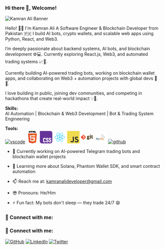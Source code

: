 ### Hi there 👋, Welcome!

<img src="https://raw.githubusercontent.com/KamranAliOfficial/KamranAliOfficial/main/assets/banner.png" alt="Kamran Ali Banner" />


Hello! 👋🏻 I'm Kamran Ali
A Software Engineer & Blockchain Developer from Pakistan 🇵🇰
I build AI bots, crypto wallets, and scalable web apps using Python, React, and Web3.

I’m deeply passionate about backend systems, AI bots, and blockchain development ⚙️💻.
Currently exploring React.js, Web3, and automated trading systems 📈🤖.

Currently building AI-powered trading bots, working on blockchain wallet apps, and collaborating on Web3 + automation projects with global devs 🤝🌐.

I love building in public, joining dev communities, and competing in hackathons that create real-world impact 💡🚀.

**Skills:**  
AI Automation | Blockchain & Web3 Development | Bot & Trading System Engineering

**Tools:**   
[<img src='https://upload.wikimedia.org/wikipedia/commons/thumb/2/2d/Visual_Studio_Code_1.18_icon.svg/1200px-Visual_Studio_Code_1.18_icon.svg.png' alt='vscode' height='40'>](https://github.com/nikxherrera)  [<img src='https://raw.githubusercontent.com/github/explore/80688e429a7d4ef2fca1e82350fe8e3517d3494d/topics/html/html.png' alt='html' height='40'>](https://www.linkedin.com/in/nikxherrera/)  [<img src='https://raw.githubusercontent.com/github/explore/80688e429a7d4ef2fca1e82350fe8e3517d3494d/topics/css/css.png' alt='css' height='40'>](https://www.instagram.com/nikxherrera/)  [<img src='https://raw.githubusercontent.com/github/explore/80688e429a7d4ef2fca1e82350fe8e3517d3494d/topics/react/react.png' alt='reactjs' height='40'>](https://twitter.com/nikxherrera)  [<img src='https://raw.githubusercontent.com/github/explore/80688e429a7d4ef2fca1e82350fe8e3517d3494d/topics/javascript/javascript.png' alt='js' height='40'>](nikxherrera.github.io)  [<img src='https://raw.githubusercontent.com/github/explore/80688e429a7d4ef2fca1e82350fe8e3517d3494d/topics/git/git.png' alt='git' height='40'>](https://github.com/nikxherrera) [<img src='https://raw.githubusercontent.com/github/explore/80688e429a7d4ef2fca1e82350fe8e3517d3494d/topics/mysql/mysql.png' alt='mysql' height='40'>](https://www.instagram.com/nikxherrera/)  [<img src='https://github.githubassets.com/images/modules/logos_page/GitHub-Mark.png' alt='github' height='40'>](https://twitter.com/nikxherrera) 



- 🔭 Currently working on AI-powered Telegram trading bots and blockchain wallet projects

- 🌱 Learning more about Solana, Phantom Wallet SDK, and smart contract automation

- 📫 Reach me at: kamranalideveloper@gmail.com

- 😎 Pronouns: He/Him

- ⚡ Fun fact: My bots don't sleep — they trade 24/7 😄

### 🔗 Connect with me:

### 🔗 Connect with me:

[![GitHub](https://img.shields.io/badge/GitHub-181717?style=for-the-badge&logo=github&logoColor=white)](https://github.com/KamranAliOfficial)
[![LinkedIn](https://img.shields.io/badge/LinkedIn-0077B5?style=for-the-badge&logo=linkedin&logoColor=white)](https://www.linkedin.com/in/kamranaliofficial/)
[![Twitter](https://img.shields.io/badge/Twitter-1DA1F2?style=for-the-badge&logo=twitter&logoColor=white)](https://twitter.com/KamranAliDev)
